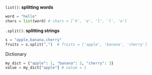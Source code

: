 `list()`: **splitting words**
````Python
word = "hello"
chars = list(word) # chars = ['h', 'e', 'l', 'l', 'o']
````

`.split()`: **splitting strings** 
````Python
s = "apple,banana,cherry"
fruits = s.split(",")  # fruits = ['apple', 'banana', 'cherry']
````

Dictionary
````Python
my_dict = {"apple": 1, "banana": 2, "cherry": 3}
value = my_dict["apple"] # value = 1

````
